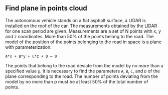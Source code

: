 ## Find plane in points cloud

The autonomous vehicle stands on a flat asphalt surface, 
a LIDAR is installed on the roof of the car. The measurements obtained 
by the LIDAR for one scan period are given.
Measurements are a set of N points with x, y and z coordinates. 
More than 50% of the points belong to the road.
The model of the position of the points belonging to the road in space is
a plane with parameterization: 

`A*x + B*y + C*z + D = 0`

The points that belong to the road deviate from the model by no more 
than a specified value `p`.
It is necessary to find the parameters `A`, `B`, `C`, and `D` of the plane
 corresponding to the road. The number of points deviating 
from the model by no more than p must be at least 50% of the total 
number of points.
